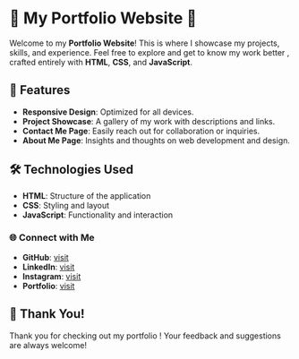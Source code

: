 # 👦 My Portfolio Website 👦

Welcome to my **Portfolio Website**! This is where I showcase my projects, skills, and experience. Feel free to explore and get to know my work better , crafted entirely with **HTML**, **CSS**, and **JavaScript**.



## 🚀 Features
- **Responsive Design**: Optimized for all devices.
- **Project Showcase**: A gallery of my work with descriptions and links.
- **Contact Me Page**: Easily reach out for collaboration or inquiries.
- **About Me Page**: Insights and thoughts on web development and design.

## 🛠️ Technologies Used

- **HTML**: Structure of the application
- **CSS**: Styling and layout
- **JavaScript**: Functionality and interaction




### 🌐 Connect with Me

- **GitHub**: [visit](https://github.com/prathamsingh19)
- **LinkedIn**: [visit](https://www.linkedin.com/in/prathamsingh19102003)
- **Instagram**: [visit](https://instagram.com/prathamsingh.__)
- **Portfolio**: [visit](https://tinyurl.com/prathamsingh) 



## 🙏 Thank You!

Thank you for checking out my portfolio ! Your feedback and suggestions are always welcome!










